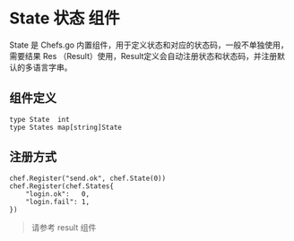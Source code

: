 # State 状态 组件

State 是 Chefs.go 内置组件，用于定义状态和对应的状态码，一般不单独使用，需要结果 Res （Result）使用，Result定义会自动注册状态和状态码，并注册默认的多语言字串。

## 组件定义

```golang
type State  int
type States map[string]State
```

## 注册方式

```golang
chef.Register("send.ok", chef.State(0))
chef.Register(chef.States{
	"login.ok":   0,
	"login.fail": 1,
})
```


> 请参考 result 组件
